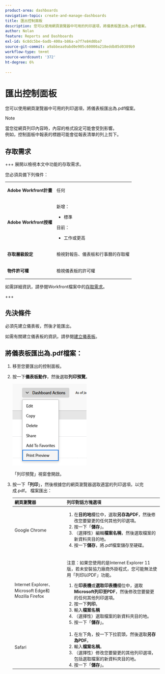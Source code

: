 ```yaml
---
product-area: dashboards
navigation-topic: create-and-manage-dashboards
title: 匯出控制面板
description: 您可以使用網頁瀏覽器中可用的列印選項，將儀表板匯出為.pdf檔案。
author: Nolan
feature: Reports and Dashboards
exl-id: 6c8dc5be-6adb-400a-b86a-a7f7e84d0ba7
source-git-commit: a9abbeaa9abd0e905c60000a218eddb85d0389b9
workflow-type: tm+mt
source-wordcount: '372'
ht-degree: 6%

---
```


# 匯出控制面板

<!-- Audited: 1/2025 -->

您可以使用網頁瀏覽器中可用的列印選項，將儀表板匯出為.pdf檔案。

>[!NOTE]
>
>當您從網頁列印內容時，內容的格式設定可能會受到影響。\
>例如，控制面板中報表的標題可能會從報表清單的列上剪下。

## 存取需求

+++ 展開以檢視本文中功能的存取需求。

您必須具備下列條件：

<table style="table-layout:auto"> 
 <col> 
 <col> 
 <tbody> 
  <tr> 
   <td role="rowheader"><strong>Adobe Workfront計畫</strong></td> 
   <td> <p>任何</p> </td> 
  </tr> 
  <tr> 
   <td role="rowheader"><strong>Adobe Workfront授權</strong></td> 
    <td> 
      <p>新增：</p>
         <ul>
         <li><p>標準</p></li>
         </ul>
      <p>目前：</p>
         <ul>
         <li><p>工作或更高</p></li>
         </ul>
   </td>
  </tr> 
  <tr> 
   <td role="rowheader"><strong>存取層級設定</strong></td> 
   <td> <p>檢視對報告、儀表板和行事曆的存取權</p> </td> 
  </tr> 
  <tr> 
   <td role="rowheader"><strong>物件許可權</strong></td> 
   <td> <p>檢視儀表板的許可權</p> </td> 
  </tr> 
 </tbody> 
</table>

如需詳細資訊，請參閱Workfront檔案中的[存取需求](/help/quicksilver/administration-and-setup/add-users/access-levels-and-object-permissions/access-level-requirements-in-documentation.md)。

+++

## 先決條件

必須先建立儀表板，然後才能匯出。

如需有關建立儀表板的資訊，請參閱[建立儀表板](../../../reports-and-dashboards/dashboards/creating-and-managing-dashboards/create-dashboard.md)。

## 將儀表板匯出為.pdf檔案：

1. 移至您要匯出的控制面板。
1. 按一下&#x200B;**儀表板動作**，然後選取&#x200B;**列印預覽**。

   ![](assets/dashboard-actions-print-350x254.png)

   「列印預覽」視窗會開啟。

1. 按一下&#x200B;**「列印**」，然後根據您的網頁瀏覽器選取適當的列印選項，以完成.pdf。 檔案匯出：

   <table style="table-layout:auto"> 
    <col> 
    <col> 
    <thead> 
     <tr> 
      <th>網頁瀏覽器</th> 
      <th>列印對話方塊選項</th> 
     </tr> 
    </thead> 
    <tbody> 
     <tr> 
      <td>Google Chrome</td> 
      <td> 
       <ol> 
        <li value="1">在<strong>目的地</strong>欄位中，選取<strong>另存為PDF</strong>，然後修改您要變更的任何其他列印選項。</li> 
        <li value="2">按一下「<strong>儲存</strong>」。</li> 
        <li value="3">（選擇性）編輯<strong>檔案名稱</strong>，然後選取檔案的新資料夾目的地。</li> 
        <li value="4">按一下<strong>儲存</strong>，將.pdf檔案儲存至硬碟。<br><br></li> 
       </ol> </td> 
     </tr> 
     <tr> 
      <td>Internet Explorer、Microsoft Edge和Mozilla Firefox</td> 
      <td> <p>注意：如果您使用的是Internet Explorer 11版，若未安裝協力廠商外掛程式，您可能無法使用「列印以PDF」功能。</p> 
       <ol> 
        <li value="1">在<strong>印表機</strong>或<strong>選取印表機</strong>欄位中，選取<strong>Microsoft列印至PDF</strong>，然後修改您要變更的任何其他列印選項。</li> 
        <li value="2">按一下<strong>列印</strong>。</li> 
        <li value="3">輸入<strong>檔案名稱</strong></li> 
        <li value="4">（選擇性）選取檔案的新資料夾目的地。</li> 
        <li value="5">按一下「<strong>儲存</strong>」。</li> 
       </ol> </td> 
     </tr> 
     <tr> 
      <td>Safari</td> 
      <td> 
       <ol> 
        <li value="1">在左下角，按一下下拉箭頭，然後選取<strong>另存為PDF</strong>。</li> 
        <li value="2">輸入<strong>檔案名稱</strong>。</li> 
        <li value="3">（選擇性）修改您要變更的其他列印選項，包括選取檔案的新資料夾目的地。</li> 
        <li value="4">按一下「<strong>儲存</strong>」。</li> 
       </ol> </td> 
     </tr> 
    </tbody> 
   </table>
